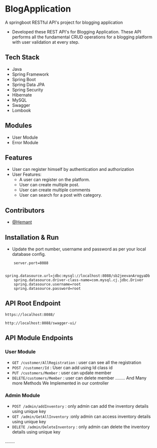 # BlogApplication
A springboot RESTful API's project for blogging application
* Developed these REST API's for Blogging Application. These API performs all the fundamental CRUD operations for a blogging platform with user validation at every step. 

## Tech Stack

* Java
* Spring Framework
* Spring Boot
* Spring Data JPA
* Spring Security
* Hibernate
* MySQL
* Swagger
* Lombook

## Modules
* User Module
* Error Module

## Features

* User can register himself by authentication and authorization 
* User Features:
    * A user can register on the platform.
    * User can create multiple post.
    * User can create multiple comments
    * User can search for a post with category.    


## Contributors
* [@Hemant]()





## Installation & Run

* Update the port number, username and password as per your local database config.

```
    server.port=8088

    spring.datasource.url=jdbc:mysql://localhost:8088/sb2jeevanArogyaDb
    spring.datasource.driver-class-name=com.mysql.cj.jdbc.Driver
    spring.datasource.username=root
    spring.datasource.password=root

```


## API Root Endpoint

`https://localhost:8088/`

`http://localhost:8088/swagger-ui/`


## API Module Endpoints


### User Module


* `GET /customer/AllRegistration` : user can see all the registration
* `POST /customer/Id` : User can add using Id class id
* `PUT /customers/Member` : user can update member 
* `DELETE/customers/Member` : user can delete member 
........
And Many more Methods We Implemented in our controller


### Admin Module

* `POST /admin/addInventory` : only admin can add the inventory details using unique key
* `GET /admin/GetAllInventory` :only admin can access inventory details using unique key
* `DELETE /admin/DeleteInventory` : only admin can delete the inventory details using unique key

........

